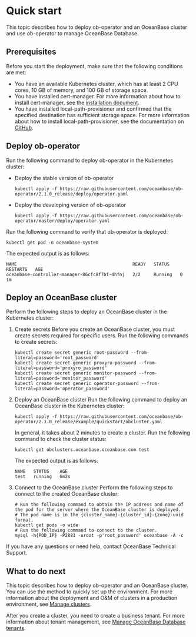 # Quick start

This topic describes how to deploy ob-operator and an OceanBase cluster and use ob-operator to manage OceanBase Database.

## Prerequisites

Before you start the deployment, make sure that the following conditions are met:

- You have an available Kubernetes cluster, which has at least 2 CPU cores, 10 GB of memory, and 100 GB of storage space.
- You have installed cert-manager. For more information about how to install cert-manager, see the [installation document](https://cert-manager.io/docs/installation/).
- You have installed local-path-provisioner and confirmed that the specified destination has sufficient storage space. For more information about how to install local-path-provisioner, see the documentation on [GitHub](https://github.com/rancher/local-path-provisioner).

## Deploy ob-operator

Run the following command to deploy ob-operator in the Kubernetes cluster:

- Deploy the stable version of ob-operator

   ```shell
   kubectl apply -f https://raw.githubusercontent.com/oceanbase/ob-operator/2.1.0_release/deploy/operator.yaml
   ```

- Deploy the developing version of ob-operator

   ```shell
   kubectl apply -f https://raw.githubusercontent.com/oceanbase/ob-operator/master/deploy/operator.yaml
   ```

Run the following command to verify that ob-operator is deployed:

```shell
kubectl get pod -n oceanbase-system
```

The expected output is as follows:

```shell
NAME                                            READY   STATUS    RESTARTS   AGE
oceanbase-controller-manager-86cfc8f7bf-4hfnj   2/2     Running   0          1m
```

## Deploy an OceanBase cluster

Perform the following steps to deploy an OceanBase cluster in the Kubernetes cluster:

1. Create secrets
   Before you create an OceanBase cluster, you must create secrets required for specific users. Run the following commands to create secrets:

   ```shell
   kubectl create secret generic root-password --from-literal=password='root_password'
   kubectl create secret generic proxyro-password --from-literal=password='proxyro_password'
   kubectl create secret generic monitor-password --from-literal=password='monitor_password'
   kubectl create secret generic operator-password --from-literal=password='operator_password'
   ```

2. Deploy an OceanBase cluster
   Run the following command to deploy an OceanBase cluster in the Kubernetes cluster:

   ```shell
   kubectl apply -f https://raw.githubusercontent.com/oceanbase/ob-operator/2.1.0_release/example/quickstart/obcluster.yaml
   ```

   In general, it takes about 2 minutes to create a cluster. Run the following command to check the cluster status:

   ```shell
   kubectl get obclusters.oceanbase.oceanbase.com test
   ```

   The expected output is as follows:

   ```shell
   NAME   STATUS    AGE
   test   running   6m2s
   ```

3. Connect to the OceanBase cluster
   Perform the following steps to connect to the created OceanBase cluster:

   ```shell
   # Run the following command to obtain the IP address and name of the pod for the server where the OceanBase cluster is deployed.
   # The pod name is in the {cluster_name}-{cluster_id}-{zone}-uuid format.
   kubectl get pods -o wide
   # Run the following command to connect to the cluster.
   mysql -h{POD_IP} -P2881 -uroot -p'root_password' oceanbase -A -c
   ```

If you have any questions or need help, contact OceanBase Technical Support.

## What to do next

This topic describes how to deploy ob-operator and an OceanBase cluster. You can use the method to quickly set up the environment. For more information about the deployment and O&M of clusters in a production environment, see [Manage clusters](500.ob-operator-user-guide/100.cluster-management-of-ob-operator/100.cluster-management-intro.md).

After you create a cluster, you need to create a business tenant. For more information about tenant management, see [Manage OceanBase Database tenants](500.ob-operator-user-guide/200.tenant-management-of-ob-operator/000.tenant-management-intro.md).
